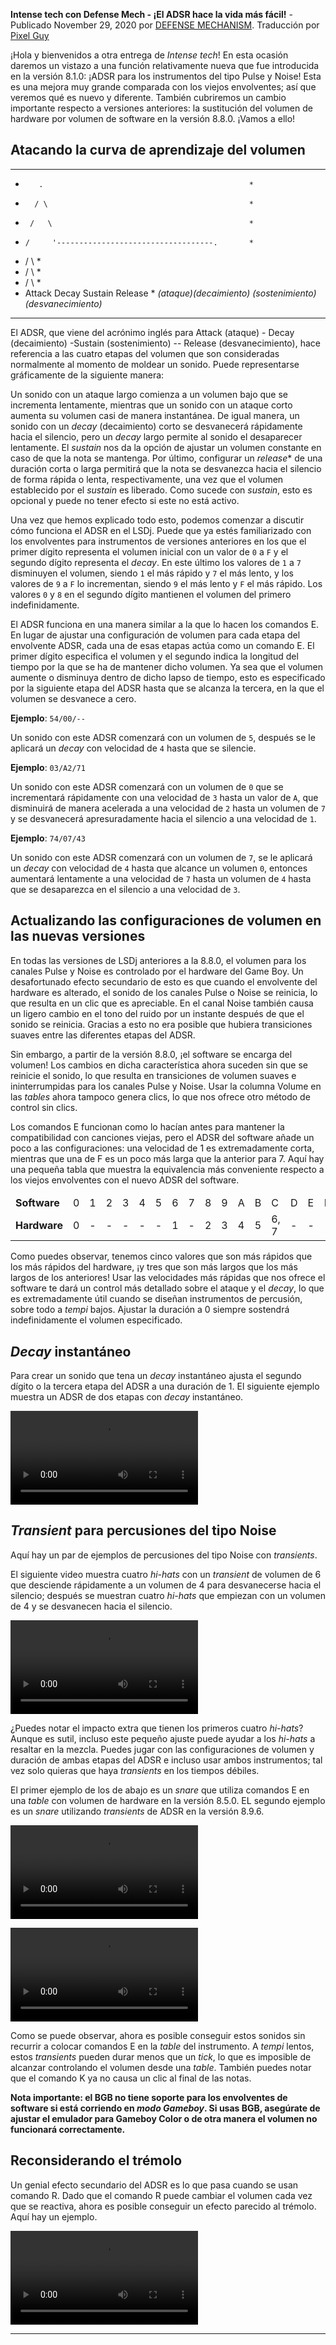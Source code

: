 **Intense tech con Defense Mech - ¡El ADSR hace la vida más fácil!**
-Publicado November 29, 2020 por [DEFENSE MECHANISM](../en/18-adsr-makes-life-easier.md.html). Traducción por [Pixel 
Guy](https://apixelguy.com/)

¡Hola y bienvenidos a otra entrega de *Intense tech*! En esta ocasión
daremos un vistazo a una función relativamente nueva que fue introducida
en la versión 8.1.0: ¡ADSR para los instrumentos del tipo Pulse y Noise!
Esta es una mejora muy grande comparada con los viejos envolventes; así
que veremos qué es nuevo y diferente. También cubriremos un cambio
importante respecto a versiones anteriores: la sustitución del volumen
de hardware por volumen de software en la versión 8.8.0. ¡Vamos a ello!

Atacando la curva de aprendizaje del volumen
--------------------------------------------

*********************************************************
*        .                                              *
*       / \                                             *
*      /   \                                            *
*     /     '-----------------------------------.       *
*    /                                           \      *
*   /                                             \     *
*  /                                               \    *
* Attack  Decay           Sustain              Release  *
*(ataque)(decaimiento) (sostenimiento) (desvanecimiento)*
*********************************************************

El ADSR, que viene del acrónimo inglés para Attack (ataque) - Decay
(decaimiento) -Sustain (sostenimiento) -- Release (desvanecimiento),
hace referencia a las cuatro etapas del volumen que son consideradas
normalmente al momento de moldear un sonido. Puede representarse
gráficamente de la siguiente manera:

Un sonido con un ataque largo comienza a un volumen bajo que se
incrementa lentamente, mientras que un sonido con un ataque corto
aumenta su volumen casi de manera instantánea. De igual manera, un
sonido con un *decay* (decaimiento) corto se desvanecerá rápidamente
hacia el silencio, pero un *decay* largo permite al sonido el
desaparecer lentamente. El *sustain* nos da la opción de ajustar un
volumen constante en caso de que la nota se mantenga. Por último,
configurar un *release*\* de una duración corta o larga permitirá que la
nota se desvanezca hacia el silencio de forma rápida o lenta,
respectivamente, una vez que el volumen establecido por el *sustain* es
liberado. Como sucede con *sustain*, esto es opcional y puede no tener
efecto si este no está activo.

Una vez que hemos explicado todo esto, podemos comenzar a discutir cómo
funciona el ADSR en el LSDj. Puede que ya estés familiarizado con los
envolventes para instrumentos de versiones anteriores en los que el
primer dígito representa el volumen inicial con un valor de `0` a `F` y el
segundo dígito representa el *decay*. En este último los valores de `1` a
`7` disminuyen el volumen, siendo `1` el más rápido y `7` el más lento, y los
valores de `9` a `F` lo incrementan, siendo `9` el más lento y `F` el más
rápido. Los valores `0` y `8` en el segundo dígito mantienen el volumen del
primero indefinidamente.

El ADSR funciona en una manera similar a la que lo hacen los comandos E.
En lugar de ajustar una configuración de volumen para cada etapa del
envolvente ADSR, cada una de esas etapas actúa como un comando E. El
primer dígito especifica el volumen y el segundo indica la longitud del
tiempo por la que se ha de mantener dicho volumen. Ya sea que el volumen
aumente o disminuya dentro de dicho lapso de tiempo, esto es
especificado por la siguiente etapa del ADSR hasta que se alcanza la
tercera, en la que el volumen se desvanece a cero.

**Ejemplo**: `54/00/--`

Un sonido con este ADSR comenzará con un volumen de `5`, después se le
aplicará un *decay* con velocidad de `4` hasta que se silencie.

**Ejemplo**: `03/A2/71`

Un sonido con este ADSR comenzará con un volumen de `0` que se
incrementará rápidamente con una velocidad de `3` hasta un valor de `A`, que
disminuirá de manera acelerada a una velocidad de `2` hasta un volumen de
`7` y se desvanecerá apresuradamente hacia el silencio a una velocidad
de `1`.

**Ejemplo**: `74/07/43`

Un sonido con este ADSR comenzará con un volumen de `7`, se le aplicará un
*decay* con velocidad de `4` hasta que alcance un volumen `0`, entonces
aumentará lentamente a una velocidad de `7` hasta un volumen de `4` hasta
que se desaparezca en el silencio a una velocidad de `3`.

Actualizando las configuraciones de volumen en las nuevas versiones
--------------------------------------------

En todas las versiones de LSDj anteriores a la 8.8.0, el volumen para
los canales Pulse y Noise es controlado por el hardware del Game Boy. Un
desafortunado efecto secundario de esto es que cuando el envolvente del
hardware es alterado, el sonido de los canales Pulse o Noise se
reinicia, lo que resulta en un clic que es apreciable. En el canal Noise
también causa un ligero cambio en el tono del ruido por un instante
después de que el sonido se reinicia. Gracias a esto no era posible que
hubiera transiciones suaves entre las diferentes etapas del ADSR.

Sin embargo, a partir de la versión 8.8.0, ¡el software se encarga del
volumen! Los cambios en dicha característica ahora suceden sin que se
reinicie el sonido, lo que resulta en transiciones de volumen suaves e
ininterrumpidas para los canales Pulse y Noise. Usar la columna Volume
en las *tables* ahora tampoco genera clics, lo que nos ofrece otro
método de control sin clics.

Los comandos E funcionan como lo hacían antes para mantener la
compatibilidad con canciones viejas, pero el ADSR del software añade un
poco a las configuraciones: una velocidad de 1 es extremadamente corta,
mientras que una de F es un poco más larga que la anterior para 7. Aquí
hay una pequeña tabla que muestra la equivalencia más conveniente
respecto a los viejos envolventes con el nuevo ADSR del software.

<style>
th { display: none;}
</style>
x |x |x |x |x |x |x |x |x |x |x |x |x |x |x |x |x
--|--|--|--|--|--|--|--|--|--|--|--|--|--|--|--|--
**Software** | 0 | 1 | 2 | 3 | 4 | 5 | 6 | 7 | 8 | 9 | A | B | C | D | E | F
**Hardware** | 0 | - | - | - | - | - | 1 | - | 2 | 3 | 4 | 5 | 6, 7 | - | - | -

Como puedes observar, tenemos cinco valores que son más rápidos que los
más rápidos del hardware, ¡y tres que son más largos que los más largos
de los anteriores! Usar las velocidades más rápidas que nos ofrece el
software te dará un control más detallado sobre el ataque y el *decay*,
lo que es extremadamente útil cuando se diseñan instrumentos de
percusión, sobre todo a *tempi* bajos. Ajustar la duración a 0 siempre
sostendrá indefinidamente el volumen especificado.

*Decay* instantáneo
-------------------

Para crear un sonido que tena un *decay* instantáneo ajusta el segundo
dígito o la tercera etapa del ADSR a una duración de 1. El siguiente
ejemplo muestra un ADSR de dos etapas con *decay* instantáneo.

![*Decay* instantáneo](../media/adsrinst.mp4)

*Transient* para percusiones del tipo Noise
--------------------------------------------

Aquí hay un par de ejemplos de percusiones del tipo Noise con
*transients*.

El siguiente video muestra cuatro *hi-hats* con un *transient* de
volumen de 6 que desciende rápidamente a un volumen de 4 para
desvanecerse hacia el silencio; después se muestran cuatro *hi-hats* que
empiezan con un volumen de 4 y se desvanecen hacia el silencio.

![Hi-hat *ADSR*](../media/adsrchh.mp4)

¿Puedes notar el impacto extra que tienen los primeros cuatro *hi-hats*?
Aunque es sutil, incluso este pequeño ajuste puede ayudar a los
*hi-hats* a resaltar en la mezcla. Puedes jugar con las configuraciones
de volumen y duración de ambas etapas del ADSR e incluso usar ambos
instrumentos; tal vez solo quieras que haya *transients* en los tiempos
débiles.

El primer ejemplo de los de abajo es un *snare* que utiliza comandos E
en una *table* con volumen de hardware en la versión 8.5.0. EL segundo
ejemplo es un *snare* utilizando *transients* de ADSR en la versión
8.9.6.

![Snare *con* transients *en la versión 8.5.0*](../media/esnare.mp4)

![Snare *con* transients *de ADSR en la versión 8.9.6*](../media/adsrsnare.mp4)

Como se puede observar, ahora es posible conseguir estos sonidos sin
recurrir a colocar comandos E en la *table* del instrumento. A *tempi*
lentos, estos *transients* pueden durar menos que un *tick*, lo que es
imposible de alcanzar controlando el volumen desde una *table*. También
puedes notar que el comando K ya no causa un clic al final de las notas.

**Nota importante: el BGB no tiene soporte para los envolventes de
software si está corriendo en *modo Gameboy*. Si usas BGB, asegúrate de
ajustar el emulador para Gameboy Color o de otra manera el volumen no
funcionará correctamente.**

Reconsiderando el trémolo
-------------------------

Un genial efecto secundario del ADSR es lo que pasa cuando se usan
comando R. Dado que el comando R puede cambiar el volumen cada vez que
se reactiva, ahora es posible conseguir un efecto parecido al trémolo.
Aquí hay un ejemplo.

![Trémolo con ADSR y comandos R](../media/tremolo.mp4)

------------------------------------------
